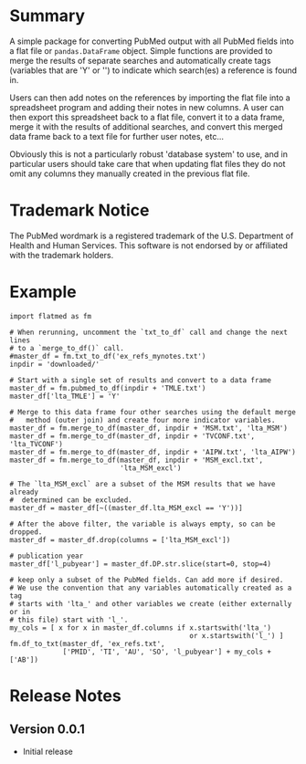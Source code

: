 # Summary
A simple package for converting PubMed output with all PubMed fields into a
flat file or `pandas.DataFrame` object. Simple functions are provided to
merge the results of separate searches and automatically create tags
(variables that are 'Y' or '') to indicate which search(es) a reference is
found in.

Users can then add notes on the references by importing the flat file into
a spreadsheet program and adding their notes in new columns. A user can then
export this spreadsheet back to a flat file, convert it to a data frame,
merge it with the results of additional searches, and convert this merged
data frame back to a text file for further user notes, etc...

Obviously this is not a particularly robust 'database system' to use, and in
particular users should take care that when updating flat files they do not
omit any columns they manually created in the previous flat file.

# Trademark Notice
The PubMed wordmark is a registered trademark of the U.S. Department of
Health and Human Services. This software is not endorsed by or affiliated
with the trademark holders.

# Example
```
import flatmed as fm

# When rerunning, uncomment the `txt_to_df` call and change the next lines
# to a `merge_to_df()` call.
#master_df = fm.txt_to_df('ex_refs_mynotes.txt')
inpdir = 'downloaded/'

# Start with a single set of results and convert to a data frame
master_df = fm.pubmed_to_df(inpdir + 'TMLE.txt')
master_df['lta_TMLE'] = 'Y'

# Merge to this data frame four other searches using the default merge 
#   method (outer join) and create four more indicator variables.
master_df = fm.merge_to_df(master_df, inpdir + 'MSM.txt', 'lta_MSM')
master_df = fm.merge_to_df(master_df, inpdir + 'TVCONF.txt', 'lta_TVCONF')
master_df = fm.merge_to_df(master_df, inpdir + 'AIPW.txt', 'lta_AIPW')
master_df = fm.merge_to_df(master_df, inpdir + 'MSM_excl.txt',
                           'lta_MSM_excl')

# The `lta_MSM_excl` are a subset of the MSM results that we have already
#  determined can be excluded.
master_df = master_df[~((master_df.lta_MSM_excl == 'Y'))]

# After the above filter, the variable is always empty, so can be dropped.
master_df = master_df.drop(columns = ['lta_MSM_excl'])

# publication year
master_df['l_pubyear'] = master_df.DP.str.slice(start=0, stop=4)

# keep only a subset of the PubMed fields. Can add more if desired.
# We use the convention that any variables automatically created as a tag
# starts with 'lta_' and other variables we create (either externally or in
# this file) start with 'l_'.
my_cols = [ x for x in master_df.columns if x.startswith('lta_')
                                            or x.startswith('l_') ]
fm.df_to_txt(master_df, 'ex_refs.txt',
             ['PMID', 'TI', 'AU', 'SO', 'l_pubyear'] + my_cols + ['AB'])
```

# Release Notes
## Version 0.0.1
- Initial release
